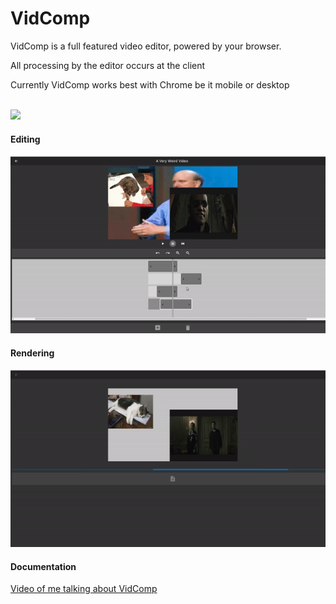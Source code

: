 <h1>VidComp</h1>
<p>VidComp is a full featured video editor, powered by your browser.</p>
<p>All processing by the editor occurs at the client</p>
<p>Currently VidComp works best with Chrome be it mobile or desktop</p>
<br>
<img src="https://i.imgur.com/nodkHgh.png"/>
<h4>Editing</h4>
<img src="documentation/layercontroldemo.gif"/>
<h4>Rendering</h4>
<img src="documentation/renderingdemo.gif"/>
<br>
<h4>Documentation</h4>
<a href="https://www.youtube.com/watch?v=86hsgDPnjL8" target="_blank">Video of me talking about VidComp<a></p>

